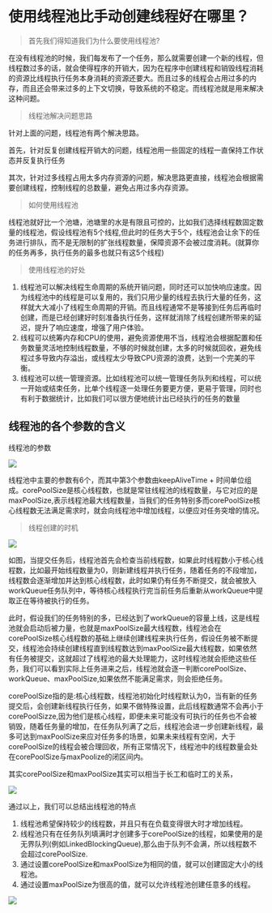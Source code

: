 # 使用线程池比手动创建线程好在哪里？

> 首先我们得知道我们为什么要使用线程池?

在没有线程池的时候，我们每发布了一个任务，那么就需要创建一个新的线程，但线程数过多的话，就会使得程序的开销大，因为在程序中创建线程和销毁线程消耗的资源比线程执行任务本身消耗的资源还要大。而且过多的线程会占用过多的内存，而且还会带来过多的上下文切换，导致系统的不稳定。而线程池就是用来解决这种问题。

> 线程池解决问题思路

针对上面的问题，线程池有两个解决思路。

首先，针对反复创建线程开销大的问题，线程池用一些固定的线程一直保持工作状态并反复执行任务

其次，针对过多线程占用太多内存资源的问题，解决思路更直接，线程池会根据需要创建线程，控制线程的总数量，避免占用过多内存资源。

> 如何使用线程池

线程池就好比一个池塘，池塘里的水是有限且可控的，比如我们选择线程数固定数量的线程池，假设线程池有5个线程,但此时的任务大于5个，线程池会让余下的任务进行排队，而不是无限制的扩张线程数量，保障资源不会被过度消耗。(就算你的任务再多，执行任务的最多也就只有这5个线程)

> 使用线程池的好处

1. 线程池可以解决线程生命周期的系统开销问题，同时还可以加快响应速度。因为线程池中的线程是可以复用的，我们只用少量的线程去执行大量的任务，这样就大大减小了线程生命周期的开销。而且线程通常不是等接到任务后再临时创建，而是已经创建好时刻准备执行任务，这样就消除了线程创建所带来的延迟，提升了响应速度，增强了用户体验。
2. 线程可以统筹内存和CPU的使用，避免资源使用不当，线程池会根据配置和任务数量灵活地控制线程数量，不够的时候就创建，太多的时候就回收，避免线程过多导致内存溢出，或线程太少导致CPU资源的浪费，达到一个完美的平衡。
3. 线程池可以统一管理资源。比如线程池可以统一管理任务队列和线程，可以统一开始或结束任务，比单个线程逐一处理任务要更方便，更易于管理，同时也有利于数据统计，比如我们可以很方便地统计出已经执行的任务的数量



## 线程池的各个参数的含义

线程池的参数

![](F:\笔记\java_Study\Multithreading\asstes\线程池的参数.png)

线程池中主要的参数有6个，而其中第3个参数由keepAliveTime + 时间单位组成。corePoolSize是核心线程数，也就是常驻线程池的线程数量，与它对应的是maxPoolSize,表示线程池最大线程数量，当我们的任务特别多而corePoolSize核心线程数无法满足需求时，就会向线程池中增加线程，以便应对任务突增的情况。

> 线程创建的时机

![](F:\笔记\java_Study\Multithreading\asstes\线程创建时机.png)

如图，当提交任务后，线程池首先会检查当前线程数，如果此时线程数小于核心线程数，比如最开始线程数量为0，则新建线程并执行任务，随着任务的不段增加，线程数会逐渐增加并达到核心线程数，此时如果仍有任务不断提交，就会被放入workQueue任务队列中，等待核心线程执行完当前任务后重新从workQueue中提取正在等待被执行的任务。

此时，假设我们的任务特别的多，已经达到了workQueue的容量上线，这是线程池就会启动后被力量，也就是maxPoolSize最大线程数，线程池会在corePoolSize核心线程数的基础上继续创建线程来执行任务，假设任务被不断提交，线程池会持续创建线程直到线程数达到maxPoolSize最大线程数，如果依然有任务被提交，这就超过了线程池的最大处理能力，这时线程池就会拒绝这些任务，我们可以看到实际上任务进来之后，线程池就会逐一判断corePoolSize、workQueue、maxPoolSize,如果依然不能满足需求，则会拒绝任务。

corePoolSize指的是:核心线程数，线程池初始化时线程默认为0，当有新的任务提交后，会创建新线程执行任务，如果不做特殊设置，此后线程数通常不会再小于corePoolSizze,因为他们是核心线程，即便未来可能没有可执行的任务也不会被销毁，随着任务量的增加，在任务队列满了之后，线程池会进一步创建新线程，最多可达到maxPoolSize来应对任务多的场景，如果未来线程有空闲，大于corePoolSize的线程会被合理回收，所有正常情况下，线程池中的线程数量会处在corePoolSize与maxPoolize的闭区间内。

其实corePoolSize和maxPoolSize其实可以相当于长工和临时工的关系，

![](F:\笔记\java_Study\Multithreading\asstes\长工和临时工.gif)

通过以上，我们可以总结出线程池的特点

1. 线程池希望保持较少的线程数，并且只有在负载变得很大时才增加线程。
2. 线程池只有在任务队列填满时才创建多于corePoolSize的线程，如果使用的是无界队列(例如LinkedBlockingQueue),那么由于队列不会满，所以线程数不会超过corePoolSize.
3. 通过设置corePoolSize和maxPoolSize为相同的值，就可以创建固定大小的线程池。
4. 通过设置maxPoolSize为很高的值，就可以允许线程池创建任意多的线程。

![](F:\笔记\java_Study\Multithreading\asstes\线程池总结.png)